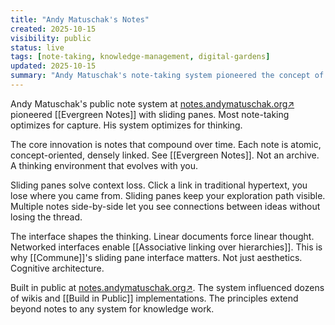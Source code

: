 ```yaml
---
title: "Andy Matuschak's Notes"
created: 2025-10-15
visibility: public
status: live
tags: [note-taking, knowledge-management, digital-gardens]
updated: 2025-10-15
summary: "Andy Matuschak's note-taking system pioneered the concept of evergreen notes with sliding pane interfaces and dense linking."
---
```


Andy Matuschak's public note system at <a href="https://notes.andymatuschak.org" target="_blank" rel="noopener noreferrer">notes.andymatuschak.org<span class="external-link-icon" aria-hidden="true">↗</span></a> pioneered [[Evergreen Notes]] with sliding panes. Most note-taking optimizes for capture. His system optimizes for thinking.

The core innovation is notes that compound over time. Each note is atomic, concept-oriented, densely linked. See [[Evergreen Notes]]. Not an archive. A thinking environment that evolves with you.

Sliding panes solve context loss. Click a link in traditional hypertext, you lose where you came from. Sliding panes keep your exploration path visible. Multiple notes side-by-side let you see connections between ideas without losing the thread.

The interface shapes the thinking. Linear documents force linear thought. Networked interfaces enable [[Associative linking over hierarchies]]. This is why [[Commune]]'s sliding pane interface matters. Not just aesthetics. Cognitive architecture.

Built in public at <a href="https://notes.andymatuschak.org" target="_blank" rel="noopener noreferrer">notes.andymatuschak.org<span class="external-link-icon" aria-hidden="true">↗</span></a>. The system influenced dozens of wikis and [[Build in Public]] implementations. The principles extend beyond notes to any system for knowledge work.
